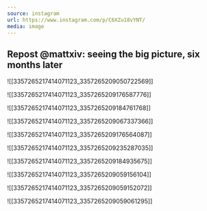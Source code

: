 ```yaml
---
source: instagram
url: https://www.instagram.com/p/C6XZu18vYNT/
media: image
---
```


## Repost @mattxiv: seeing the big picture, six months later

![[3357265217414071123_3357265209050722569]]

![[3357265217414071123_3357265209176587776]]

![[3357265217414071123_3357265209184761768]]

![[3357265217414071123_3357265209067337366]]

![[3357265217414071123_3357265209176564087]]

![[3357265217414071123_3357265209235287035]]

![[3357265217414071123_3357265209184935675]]

![[3357265217414071123_3357265209059156104]]

![[3357265217414071123_3357265209059152072]]

![[3357265217414071123_3357265209059061295]]

